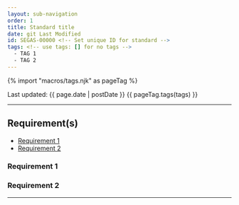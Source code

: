 ```yaml
---
layout: sub-navigation
order: 1
title: Standard title
date: git Last Modified
id: SEGAS-00000 <!-- Set unique ID for standard -->
tags: <!-- use tags: [] for no tags -->
  - TAG 1
  - TAG 2
---
```


{% import "macros/tags.njk" as pageTag %}

Last updated: {{ page.date | postDate }}
{{ pageTag.tags(tags)  }}

<!-- Standard description -->

---

## Requirement(s)

<!-- Populate list for each requirement (there can be more than 2)-->

- [Requirement 1](#requirement-1)
- [Requirement 2](#requirement-2)

### Requirement 1

<!-- Requirement description text -->

### Requirement 2

<!-- Requirement description text -->

---
